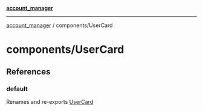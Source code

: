 [**account_manager**](../../README.md)

***

[account_manager](../../modules.md) / components/UserCard

# components/UserCard

## References

### default

Renames and re-exports [UserCard](../functions/UserCard.md)
